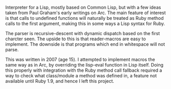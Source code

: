 Interpreter for a Lisp, mostly based on Common Lisp, but with a few ideas taken from Paul Graham's early writings on Arc. The main feature of interest is that calls to undefined functions will naturally be treated as Ruby method calls to the first argument, making this in some ways a Lisp syntax for Ruby.

The parser is recursive-descent with dynamic dispatch based on the first charcter seen. The upside to this is that reader-macros are easy to implement. The downside is that programs which end in whitespace will not parse.

This was written in 2007 (age 15). I attempted to implement macros the same way as in Arc, by overriding the lisp-eval function in Lisp itself. Doing this properly with integration with the Ruby method call fallback required a way to check what class/module a method was defined in, a feature not available until Ruby 1.9, and hence I left this project.

